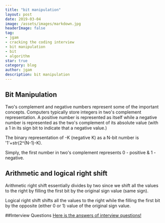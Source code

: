 ```yaml
---
title: "bit manipulation"
layout: post
date: 2019-03-04
image: /assets/images/markdown.jpg
headerImage: false
tag:
- jgam
- cracking the coding interview
- bit manipulation
- bit
- algorithm
star: true
category: blog
author: jgam
description: bit manipulation
---
```


## Bit Manipulation
Two's complement and negative numbers represent some of the important concepts. Computers typically store integers in two's complement representation. A positive number is represented as itself while a negative number is represented as the two's complement of its absolute value (with a 1 in its sign bit to indicate that a negative value.)

The binary representation of -K (negative K) as a N-bit number is '1'+str(2^(N-1)-K).

Simply, the first number in two's complement represents 0 - positive & 1 - negative.

## Arithmetic and logical right shift
Arithmetic right shift essentially divides by two since we shift all the values to the right by filling the first bit by the original sign value (same sign).

Logical right shift shifts all the values to the right while the filling the first bit by the opposite (either 0 or 1) value of the original sign value.

##Interview Questions
[Here is the answers of interview questions!](https://github.com/jgam/crackingthecoding/tree/master/chpt5)
